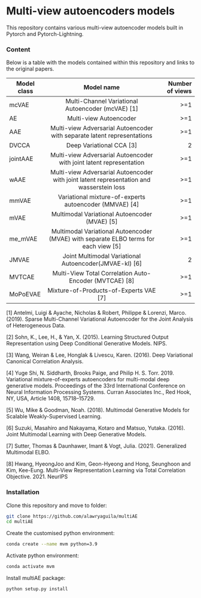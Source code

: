 # Multi-view autoencoders models 

This repository contains various multi-view autoencoder models built in Pytorch and Pytorch-Lightning.

### Content 
 
 Below is a table with the models contained within this repository and links to the original papers.
 
| Model class      | Model name           | Number of views |
| ------------- |:-------------:| -----:|
| mcVAE      | Multi-Channel Variational Autoencoder (mcVAE) [1] | >=1 |
| AE      | Multi-view Autoencoder    |   >=1 |
| AAE | Multi-view Adversarial Autoencoder with separate latent representations     |    >=1 |
| DVCCA | Deep Variational CCA [3] |    2 |
|  jointAAE    | Multi-view Adversarial Autoencoder with joint latent representation  |   >=1 |
| wAAE | Multi-view Adversarial Autoencoder with joint latent representation and wasserstein loss    |    >=1 |
|  mmVAE    | Variational mixture-of-experts autoencoder (MMVAE) [4] |   >=1 |
| mVAE | Multimodal Variational Autoencoder (MVAE) [5] |    >=1 |
| me_mVAE | Multimodal Variational Autoencoder (MVAE) with separate ELBO terms for each view [5] |    >=1 |
| JMVAE |  Joint Multimodal Variational Autoencoder(JMVAE-kl) [6] |    2 |
| MVTCAE | Multi-View Total Correlation Auto-Encoder (MVTCAE) [8] |    >=1 |
| MoPoEVAE |  Mixture-of-Products-of-Experts VAE [7] |    >=1 |

[1] Antelmi, Luigi & Ayache, Nicholas & Robert, Philippe & Lorenzi, Marco. (2019). Sparse Multi-Channel Variational Autoencoder for the Joint Analysis of Heterogeneous Data. 

[2] Sohn, K., Lee, H., & Yan, X. (2015). Learning Structured Output Representation using Deep Conditional Generative Models. NIPS.

[3] Wang, Weiran & Lee, Honglak & Livescu, Karen. (2016). Deep Variational Canonical Correlation Analysis.

[4] Yuge Shi, N. Siddharth, Brooks Paige, and Philip H. S. Torr. 2019. Variational mixture-of-experts autoencoders for multi-modal deep generative models. Proceedings of the 33rd International Conference on Neural Information Processing Systems. Curran Associates Inc., Red Hook, NY, USA, Article 1408, 15718–15729.

[5] Wu, Mike & Goodman, Noah. (2018). Multimodal Generative Models for Scalable Weakly-Supervised Learning. 

[6] Suzuki, Masahiro and Nakayama, Kotaro and Matsuo, Yutaka. (2016). Joint Multimodal Learning with Deep Generative Models.

[7] Sutter, Thomas & Daunhawer, Imant & Vogt, Julia. (2021). Generalized Multimodal ELBO. 

[8] Hwang, HyeongJoo and Kim, Geon-Hyeong and Hong, Seunghoon and Kim, Kee-Eung. Multi-View Representation Learning via Total Correlation Objective. 2021. NeurIPS
### Installation

Clone this repository and move to folder:
```bash
git clone https://github.com/alawryaguila/multiAE
cd multiAE
```

Create the customised python environment:
```bash
conda create --name mvm python=3.9
```

Activate python environment:
```bash
conda activate mvm
```

Install multiAE package:
```bash
python setup.py install
```
